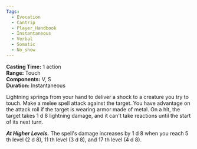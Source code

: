 ```yaml
---
Tags:
  - Evocation
  - Cantrip
  - Player_Handbook
  - Instantaneous
  - Verbal
  - Somatic
  - No_show
---
```


**Casting Time:** 1 action  
**Range:** Touch  
**Components:** V, S  
**Duration:** Instantaneous

Lightning springs from your hand to deliver a shock to a creature you try to touch. Make a melee spell attack against the target. You have advantage on the attack roll if the target is wearing armor made of metal. On a hit, the target takes 1 d 8 lightning damage, and it can't take reactions until the start of its next turn.

**_At Higher Levels._** The spell's damage increases by 1 d 8 when you reach 5 th level (2 d 8), 11 th level (3 d 8), and 17 th level (4 d 8).